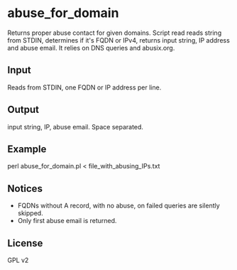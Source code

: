 abuse_for_domain
=========

Returns proper abuse contact for given domains. Script read reads string from STDIN,
determines if it's FQDN or IPv4, returns input string, IP address and abuse email.
It relies on DNS queries and abusix.org.

Input
---------
Reads from STDIN, one FQDN or IP address per line.

Output
---------
input string, IP, abuse email. Space separated.

Example
----------
perl abuse_for_domain.pl < file_with_abusing_IPs.txt

Notices
----------
* FQDNs without A record, with no abuse, on failed queries are silently skipped.
* Only first abuse email is returned.

License
----------
GPL v2
